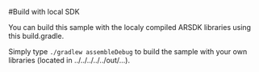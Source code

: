 #Build with local SDK

You can build this sample with the localy compiled ARSDK libraries using this build.gradle.

Simply type `./gradlew assembleDebug` to build the sample with your own libraries (located in ../../../../../out/...).
